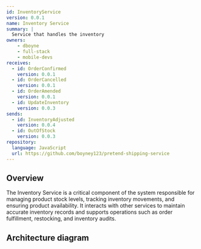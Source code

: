 ```yaml
---
id: InventoryService
version: 0.0.1
name: Inventory Service
summary: |
  Service that handles the inventory
owners:
    - dboyne
    - full-stack
    - mobile-devs
receives:
  - id: OrderConfirmed
    version: 0.0.1
  - id: OrderCancelled
    version: 0.0.1
  - id: OrderAmended
    version: 0.0.1
  - id: UpdateInventory
    version: 0.0.3
sends:
  - id: InventoryAdjusted
    version: 0.0.4
  - id: OutOfStock
    version: 0.0.3
repository:
  language: JavaScript
  url: https://github.com/boyney123/pretend-shipping-service
---
```


## Overview

The Inventory Service is a critical component of the system responsible for managing product stock levels, tracking inventory movements, and ensuring product availability. It interacts with other services to maintain accurate inventory records and supports operations such as order fulfillment, restocking, and inventory audits.

## Architecture diagram

<NodeGraph title="Hello world" />